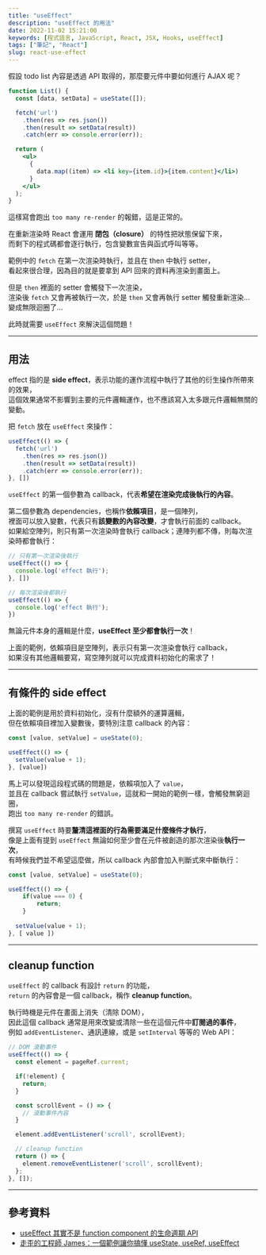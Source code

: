 ```yaml
---
title: "useEffect"
description: "useEffect 的用法"
date: 2022-11-02 15:21:00
keywords: [程式語言, JavaScript, React, JSX, Hooks, useEffect]
tags: ["筆記", "React"]
slug: react-use-effect
---
```


假設 todo list 內容是透過 API 取得的，那麼要元件中要如何進行 AJAX 呢？

```jsx
function List() {
  const [data, setData] = useState([]);

  fetch('url')
    .then(res => res.json())
    .then(result => setData(result))
    .catch(err => console.error(err));

  return (
    <ul>
      {
        data.map((item) => <li key={item.id}>{item.content}</li>)
      }
    </ul>
  );
}
```

這樣寫會跑出 `too many re-render` 的報錯，這是正常的。

在重新渲染時 React 會運用 **閉包（closure）** 的特性把狀態保留下來，  
而剩下的程式碼都會逐行執行，包含變數宣告與函式呼叫等等。  

範例中的 `fetch` 在第一次渲染時執行，並且在 then 中執行 setter，  
看起來很合理，因為目的就是要拿到 API 回來的資料再渲染到畫面上。  

但是 `then` 裡面的 setter 會觸發下一次渲染，  
渲染後 `fetch` 又會再被執行一次，於是 `then` 又會再執行 setter 觸發重新渲染...  
變成無限迴圈了...

此時就需要 `useEffect` 來解決這個問題！  

---

## 用法

effect 指的是 **side effect**，表示功能的運作流程中執行了其他的衍生操作所帶來的效果，  
這個效果通常不影響到主要的元件邏輯運作，也不應該寫入太多跟元件邏輯無關的變動。

把 `fetch` 放在 `useEffect` 來操作：

```jsx
useEffect(() => {
  fetch('url')
    .then(res => res.json())
    .then(result => setData(result))
    .catch(err => console.error(err));
}, [])
```

`useEffect` 的第一個參數為 callback，代表**希望在渲染完成後執行的內容**。

第二個參數為 dependencies，也稱作**依賴項目**，是一個陣列，  
裡面可以放入變數，代表只有**該變數的內容改變**，才會執行前面的 callback。  
如果給空陣列，則只有第一次渲染時會執行 callback；連陣列都不傳，則每次渲染時都會執行：

```jsx
// 只有第一次渲染後執行
useEffect(() => {
  console.log('effect 執行');
}, [])

// 每次渲染後都執行
useEffect(() => {
  console.log('effect 執行');
})
```

無論元件本身的邏輯是什麼，**useEffect 至少都會執行一次**！

上面的範例，依賴項目是空陣列，表示只有第一次渲染會執行 callback，  
如果沒有其他邏輯要寫，寫空陣列就可以完成資料初始化的需求了！  

---

## 有條件的 side effect

上面的範例是用於資料初始化，沒有什麼額外的運算邏輯，  
但在依賴項目裡加入變數後，要特別注意 callback 的內容：

```jsx
const [value, setValue] = useState(0);

useEffect(() => {
  setValue(value + 1);
}, [value])
```

馬上可以發現這段程式碼的問題是，依賴項加入了 `value`，  
並且在 callback 嘗試執行 `setValue`，這就和一開始的範例一樣，會觸發無窮迴圈，  
跑出 `too many re-render` 的錯誤。

撰寫 `useEffect` 時要**釐清這裡面的行為需要滿足什麼條件才執行**，  
像是上面有提到 `useEffect` 無論如何至少會在元件被創造的那次渲染後**執行一次**，  
有時候我們並不希望這麼做，所以 callback 內部會加入判斷式來中斷執行：

```jsx
const [value, setValue] = useState(0);

useEffect(() => {
	if(value === 0) {
		return;
	}
	
  setValue(value + 1);
}, [ value ])
```

---

## cleanup function

`useEffect` 的 callback 有設計 `return` 的功能，  
`return` 的內容會是一個 callback，稱作 **cleanup function**。  

執行時機是元件在畫面上消失（清除 DOM），  
因此這個 callback 通常是用來改變或清除一些在這個元件中**訂閱過的事件**，  
例如 `addEventListener`、通訊連線，或是 `setInterval` 等等的 Web API：

```jsx
// DOM 滾動事件
useEffect(() => {
  const element = pageRef.current;

  if(!element) {
    return;
  }

  const scrollEvent = () => {
    // 滾動事件內容
  }

  element.addEventListener('scroll', scrollEvent);

  // cleanup function
  return () => {
    element.removeEventListener('scroll', scrollEvent);
  };
}, []);
```

--- 

## 參考資料

- [useEffect 其實不是 function component 的生命週期 API](https://ithelp.ithome.com.tw/articles/10305220)
- [走歪的工程師 James：一個範例讓你搞懂 useState, useRef, useEffect](https://www.youtube.com/watch?v=q0C5g4WIrKU)

